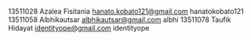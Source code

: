 13511028 Azalea Fisitania hanato.kobato121@gmail.com hanatokobato121
13511058 Albhikautsar albhikautsar@gmail.com albhi
13511078 Taufik Hidayat identityope@gmail.com identityope